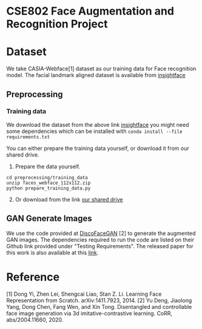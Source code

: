 # CSE802 Face Augmentation and Recognition Project

# Dataset
We take CASIA-Webface[1] dataset as our training data for Face recognition model.
The facial landmark aligned dataset is available from [insightface](https://drive.google.com/file/d/1KxNCrXzln0lal3N4JiYl9cFOIhT78y1l/view?usp=sharing)

## Preprocessing

### Training data
We download the dataset from the above link [insightface](https://drive.google.com/file/d/1KxNCrXzln0lal3N4JiYl9cFOIhT78y1l/view?usp=sharing)
you might need some dependencies which can be installed with `conda install --file requirements.txt`

You can either prepare the training data yourself, or download it from our shared drive.

1. Prepare the data yourself.
```
cd preprocessing/training_data
unzip faces_webface_112x112.zip
python prepare_training_data.py
```

2. Or download from the link [our shared drive](https://drive.google.com/file/d/1wcpJUrSTmZ-LbqKZi3a0rLTfsg8a6dHk/view?usp=sharing)

## GAN Generate Images
We use the code provided at [DiscoFaceGAN](https://github.com/microsoft/DiscoFaceGAN) [2] to generate the augmented GAN images. The dependencies required to run the code are listed on their Github link provided under "Testing Requirements". The released paper for this work is also available at this [link](https://arxiv.org/abs/2004.11660v2).

# Reference
[1] Dong Yi, Zhen Lei, Shengcai Liao, Stan Z. Li. Learning Face Representation from Scratch. arXiv:1411.7923, 2014.
[2] Yu Deng, Jiaolong Yang, Dong Chen, Fang Wen, and Xin Tong. Disentangled and controllable face image generation via 3d imitative-contrastive learning. CoRR, abs/2004.11660, 2020.
